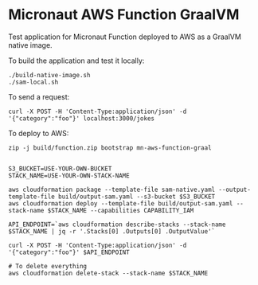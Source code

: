 # Micronaut AWS Function GraalVM

Test application for Micronaut Function deployed to AWS as a GraalVM native image.

To build the application and test it locally:

```
./build-native-image.sh
./sam-local.sh
```

To send a request:

```
curl -X POST -H 'Content-Type:application/json' -d '{"category":"foo"}' localhost:3000/jokes
```

To deploy to AWS:

```
zip -j build/function.zip bootstrap mn-aws-function-graal


S3_BUCKET=USE-YOUR-OWN-BUCKET
STACK_NAME=USE-YOUR-OWN-STACK-NAME

aws cloudformation package --template-file sam-native.yaml --output-template-file build/output-sam.yaml --s3-bucket $S3_BUCKET
aws cloudformation deploy --template-file build/output-sam.yaml --stack-name $STACK_NAME --capabilities CAPABILITY_IAM

API_ENDPOINT=`aws cloudformation describe-stacks --stack-name $STACK_NAME | jq -r '.Stacks[0] .Outputs[0] .OutputValue'`

curl -X POST -H 'Content-Type:application/json' -d '{"category":"foo"}' $API_ENDPOINT

# To delete everything
aws cloudformation delete-stack --stack-name $STACK_NAME
```
